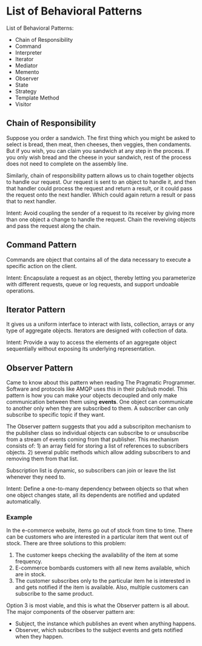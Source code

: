 # List of Behavioral Patterns

List of Behavioral Patterns:

- Chain of Responsibility
- Command
- Interpreter
- Iterator
- Mediator
- Memento
- Observer
- State
- Strategy
- Template Method
- Visitor

## Chain of Responsibility

Suppose you order a sandwich. The first thing which you might be asked to select is bread, then meat, then cheeses, then veggies, then condaments. But if you wish, you can claim you sandwich at any step in the process. If you only wish bread and the cheese in your sandwich, rest of the process does not need to complete on the assembly line.

Similarly, chain of responsibility pattern allows us to chain together objects to handle our request. Our request is sent to an object to handle it, and then that handler could process the request and return a result, or it could pass the request onto the next handler. Which could again return a result or pass that to next handler. 

Intent: Avoid coupling the sender of a request to its receiver by giving more than one object a change to handle the request. Chain the reveiving objects and pass the request along the chain.

## Command Pattern

Commands are object that contains all of the data necessary to execute a specific action on the client. 

Intent: Encapsulate a request as an object, thereby letting you parameterize with different requests, queue or log requests, and support undoable operations.

## Iterator Pattern

It gives us a uniform interface to interact with lists, collection, arrays or any type of aggregate objects. Iterators are designed with collection of data. 

Intent: Provide a way to access the elements of an aggregate object sequentially without exposing its underlying representation.

## Observer Pattern

Came to know about this pattern when reading The Pragmatic Programmer. Software and protocols like AMQP uses this in their pub/sub model. This pattern is how you can make your objects decoupled and only make communication between them using **events**. One object can communicate to another only when they are subscribed to them. A subscriber can only subscribe to specific topic if they want. 

The Observer pattern suggests that you add a subscripiton mechanism to the publisher class so individual objects can subscribe to or unsubscribe from a stream of events coming from that publisher. This mechanism consists of: 1) an array field for storing a list of references to subscribers objects. 2) several public methods which allow adding subscribers to and removing them from that list. 

Subscription list is dynamic, so subscribers can join or leave the list whenever they need to. 

Intent: Define a one-to-many dependency between objects so that when one object changes state, all its dependents are notified and updated automatically.

### Example

In the e-commerce website, items go out of stock from time to time. There can be customers who are interested in a particular item that went out of stock. There are three solutions to this problem: 

1. The customer keeps checking the availability of the item at some frequency. 
2. E-commerce bombards customers with all new items available, which are in stock. 
3. The customer subscribes only to the particular item he is interested in and gets notified if the item is available. Also, multiple customers can subscribe to the same product. 

Option 3 is most viable, and this is what the Observer pattern is all about. The major components of the observer pattern are:

- Subject, the instance which publishes an event when anything happens. 
- Observer, which subscribes to the subject events and gets notified when they happen. 
